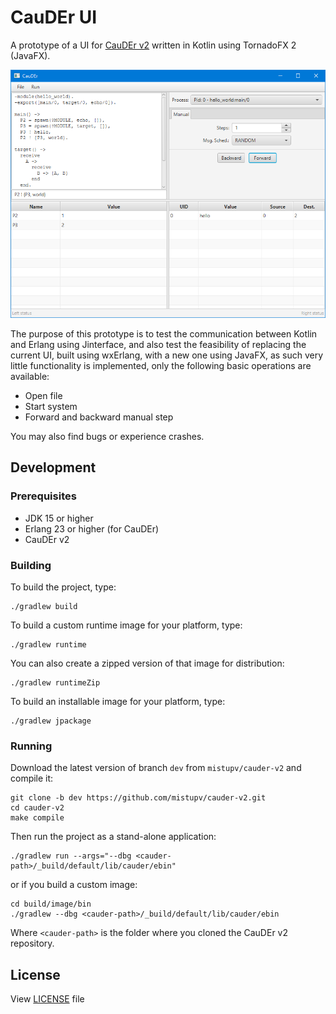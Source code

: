 # CauDEr UI

A prototype of a UI for [CauDEr v2](https://github.com/mistupv/cauder-v2) written in Kotlin using TornadoFX 2 (JavaFX).

![CauDEr screenshot](screenshot.png)

The purpose of this prototype is to test the communication between Kotlin and Erlang using Jinterface, and also test the
feasibility of replacing the current UI, built using wxErlang, with a new one using JavaFX, as such very little
functionality is implemented, only the following basic operations are available:

- Open file
- Start system
- Forward and backward manual step

You may also find bugs or experience crashes.

## Development

### Prerequisites

- JDK 15 or higher
- Erlang 23 or higher (for CauDEr)
- CauDEr v2

### Building

To build the project, type:

	./gradlew build

To build a custom runtime image for your platform, type:

	./gradlew runtime

You can also create a zipped version of that image for distribution:

	./gradlew runtimeZip

To build an installable image for your platform, type:

    ./gradlew jpackage

### Running

Download the latest version of branch `dev` from `mistupv/cauder-v2` and compile it:

    git clone -b dev https://github.com/mistupv/cauder-v2.git
    cd cauder-v2
    make compile

Then run the project as a stand-alone application:

    ./gradlew run --args="--dbg <cauder-path>/_build/default/lib/cauder/ebin"

or if you build a custom image:

    cd build/image/bin
    ./gradlew --dbg <cauder-path>/_build/default/lib/cauder/ebin

Where `<cauder-path>` is the folder where you cloned the CauDEr v2 repository.

## License

View [LICENSE](LICENSE) file

